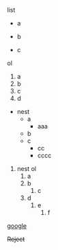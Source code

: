 list
+ a
* b
- c

ol
1. a
3. b
2. c
4. d

+ nest
    + a
        - aaa
    - b
    + c
        - cc
        - cccc

1. nest ol
    1. a
    1. b
        1. c
    1. d
        1. e
            1. f

[google](https://google.co.jp/)

~~Reject~~


